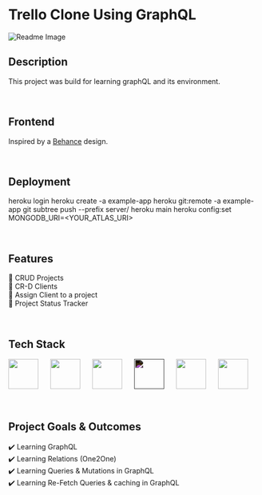 # Trello Clone Using GraphQL

![Readme Image](https://github.com/emiz98/GraphQL-Trello/blob/master/cover.png?raw=true)
<br/>

## Description

This project was build for learning graphQL and its environment.

<br/>

## Frontend

Inspired by a [Behance](https://www.behance.net/gallery/102040937/Project-management-Teamwork?tracking_source=search_projects%7Cjira%20ui) design.

<br/>

## Deployment

heroku login
heroku create -a example-app
heroku git:remote -a example-app
git subtree push --prefix server/ heroku main
heroku config:set MONGODB_URI=<YOUR_ATLAS_URI>

<br/>

## Features

🚀 CRUD Projects<br/>
🚀 CR-D Clients<br/>
🚀 Assign Client to a project<br/>
🚀 Project Status Tracker

<br/>

## Tech Stack

<p float="left">
    <img src="https://cdn.sanity.io/images/1z5g6za5/production/ea0d729f383fe9f113c7d2da95af5a39eecfa226-64x64.png?w=2000&fit=max&auto=format" width="60"  style="padding-right:20px"/>
    <img src="https://cdn.sanity.io/images/1z5g6za5/production/a882e2949438a37da709d38068e03d9bc33f2fc9-64x64.png?w=2000&fit=max&auto=format" width="60"  style="padding-right:20px"/>
    <img src="https://cdn.sanity.io/images/1z5g6za5/production/86767b7d764574fac74b912e72322497b278cef6-24x24.svg?w=2000&fit=max&auto=format" width="60"  style="padding-right:20px"/> 
    <img src="https://www.npmjs.com/npm-avatar/eyJhbGciOiJIUzI1NiIsInR5cCI6IkpXVCJ9.eyJhdmF0YXJVUkwiOiJodHRwczovL3MuZ3JhdmF0YXIuY29tL2F2YXRhci8wOWE1NmNkNDlhNmM2YjM3OWIyN2NkMjg5YjY2ZjcwZT9zaXplPTQ5NiZkZWZhdWx0PXJldHJvIn0.27pPabBKU3mugpyRKVj0AArg3Ys0vO0jHx5TfbAc214" width="60"  style="padding-right:20px; filter:invert(1)"/> 
    <img src="https://cdn.sanity.io/images/1z5g6za5/production/7c6a0de4ccf01cbcd492b311e19992c2c5234887-256x256.png?w=2000&fit=max&auto=format" width="60"  style="padding-right:20px"/> 
    <img src="https://cdn.sanity.io/images/1z5g6za5/production/97986d3dd7e897b83e06a41aaf9ee7a8de146685-768x768.png?w=2000&fit=max&auto=format" width="60"  style="padding-right:20px"/>
</p>

<br/>

## Project Goals & Outcomes

✔️ Learning GraphQL <br/>
✔️ Learning Relations (One2One) <br/>
✔️ Learning Queries & Mutations in GraphQL <br/>
✔️ Learning Re-Fetch Queries & caching in GraphQL <br/>
